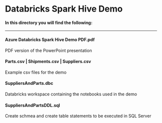 # Databricks Spark Hive Demo

#### In this directory you will find the following:
----

#### Azure Databricks Spark Hive Demo PDF.pdf
PDF version of the PowerPoint presentation

#### Parts.csv | Shipments.csv | Suppliers.csv
Example csv files for the demo

#### SuppliersAndParts.dbc
Databricks workspace containing the notebooks used in the demo

#### SuppliersAndPartsDDL.sql
Create schmea and create table statements to be executed in SQL Server

